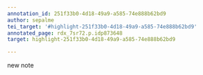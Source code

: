 ```yaml
---
annotation_id: 251f33b0-4d18-49a9-a585-74e888b62bd9
author: sepalme
tei_target: '#highlight-251f33b0-4d18-49a9-a585-74e888b62bd9'
annotated_page: rdx_7sr72.p.idp873648
target: highlight-251f33b0-4d18-49a9-a585-74e888b62bd9

---
```

new note
